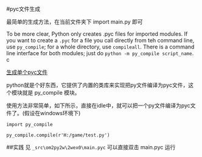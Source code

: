 #pyc文件生成

最简单的生成方法，在当前文件夹下 import main.py 即可
 
To be more clear, Python only creates .pyc files for imported modules. If you want to create a `.pyc` for a file you call directly from teh command line, use `py_compile`; for a whole directory, use `compileall`. There is a command line interface for both modules; just do `python -m py_compile script_name`. 
c

[生成单个pyc文件](http://blog.csdn.net/sislcb/article/details/4002414)

python就是个好东西，它提供了内置的类库来实现把py文件编译为pyc文件，这个模块就是 py_compile 模块。

使用方法非常简单，如下所示，直接在idle中，就可以把一个py文件编译为pyc文件了。(假设在windows环境下)


```
import py_compile

py_compile.compile(r'H:/game/test.py')
```

##实践
见 `_src\om2py2w\2wex0\main.pyc`
可以直接双击 main.pyc 运行 